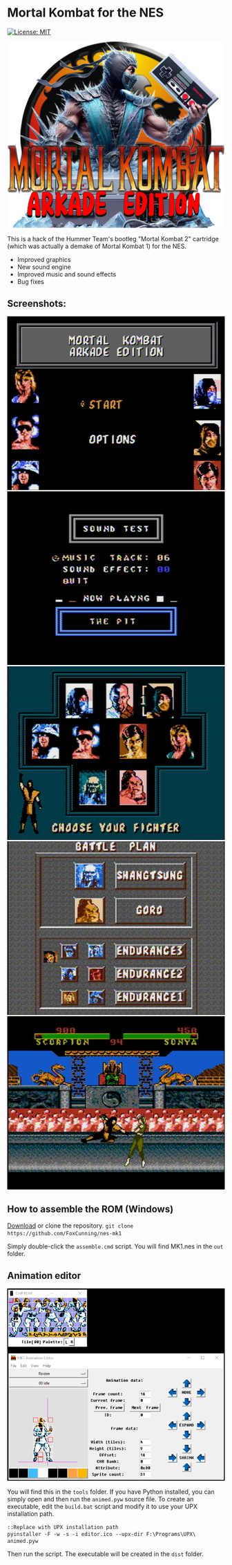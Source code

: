 # Mortal Kombat for the NES
[![License: MIT](https://img.shields.io/badge/License-MIT-yellow.svg)](https://opensource.org/licenses/MIT)

![Logo](.github/logo.png)

This is a hack of the Hummer Team's bootleg "Mortal Kombat 2" cartridge (which was actually a demake of Mortal Kombat 1) for the NES.

- Improved graphics
- New sound engine
- Improved music and sound effects
- Bug fixes

## Screenshots:
![Screenshot 1](.github/MK1_010.png)
![Screenshot 2](.github/MK1_011.png)
![Screenshot 3](.github/MK1_012.png)
![Screenshot 4](.github/MK1_013.png)
![Screenshot 5](.github/MK1_014.png)

## How to assemble the ROM (Windows)

[Download](https://github.com/FoxCunning/nes-MK1/archive/refs/heads/main.zip) or clone the repository.
`git clone https://github.com/FoxCunning/nes-mk1`

Simply double-click the `assemble.cmd` script.
You will find MK1.nes in the `out` folder.

## Animation editor

![AnimEd](.github/editor.png)

You will find this in the `tools` folder.
If you have Python installed, you can simply open and then run the `animed.pyw` source file.
To create an executable, edit the `build.bat` script and modify it to use your UPX installation path.

```
::Replace with UPX installation path
pyinstaller -F -w -s -i editor.ico --upx-dir F:\Programs\UPX\ animed.pyw
```

Then run the script. The executable will be created in the `dist` folder.
